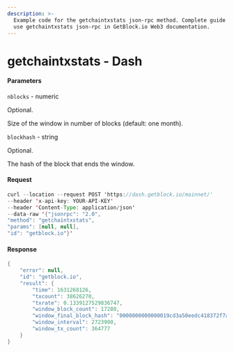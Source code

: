```yaml
---
description: >-
  Example code for the getchaintxstats json-rpc method. Сomplete guide on how to
  use getchaintxstats json-rpc in GetBlock.io Web3 documentation.
---
```


# getchaintxstats - Dash

#### Parameters

`nblocks` - numeric

Optional.

Size of the window in number of blocks (default: one month).

`blockhash` - string

Optional.

The hash of the block that ends the window.

#### Request

```java
curl --location --request POST 'https://dash.getblock.io/mainnet/' 
--header 'x-api-key: YOUR-API-KEY' 
--header 'Content-Type: application/json' 
--data-raw '{"jsonrpc": "2.0",
"method": "getchaintxstats",
"params": [null, null],
"id": "getblock.io"}'
```

#### Response

```java
{
    "error": null,
    "id": "getblock.io",
    "result": {
        "time": 1631268126,
        "txcount": 38626270,
        "txrate": 0.1339127529836747,
        "window_block_count": 17280,
        "window_final_block_hash": "0000000000000019cd3a50eedc418372f7aa9060d6ded56a769a51a93dfe0e4a",
        "window_interval": 2723990,
        "window_tx_count": 364777
    }
}
```

